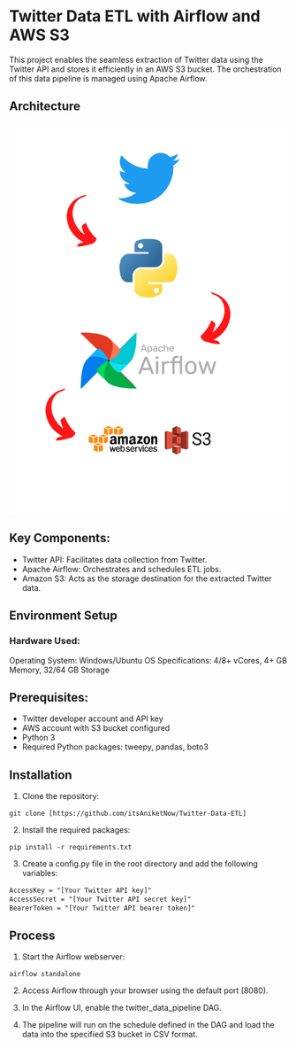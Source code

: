 # Twitter Data ETL with Airflow and AWS S3
This project enables the seamless extraction of Twitter data using the Twitter API and stores it efficiently in an AWS S3 bucket. The orchestration of this data pipeline is managed using Apache Airflow.


## Architecture
![Alt Text](Data-Pipeline.png)


## Key Components:
- Twitter API: Facilitates data collection from Twitter.
- Apache Airflow: Orchestrates and schedules ETL jobs.
- Amazon S3: Acts as the storage destination for the extracted Twitter data.

## Environment Setup
### Hardware Used:
Operating System: Windows/Ubuntu OS
Specifications: 4/8+ vCores, 4+ GB Memory, 32/64 GB Storage

## Prerequisites:
- Twitter developer account and API key
- AWS account with S3 bucket configured
- Python 3
- Required Python packages: tweepy, pandas, boto3

## Installation
1. Clone the repository:
```
git clone [https://github.com/itsAniketNow/Twitter-Data-ETL]
```
2. Install the required packages:
```
pip install -r requirements.txt
```
3. Create a config.py file in the root directory and add the following variables:
```
AccessKey = "[Your Twitter API key]"
AccessSecret = "[Your Twitter API secret key]"
BearerToken = "[Your Twitter API bearer token]"
```

## Process
1. Start the Airflow webserver:
```
airflow standalone
```
2. Access Airflow through your browser using the default port (8080).

3. In the Airflow UI, enable the twitter_data_pipeline DAG.

4. The pipeline will run on the schedule defined in the DAG and load the data into the specified S3 bucket in CSV format.

